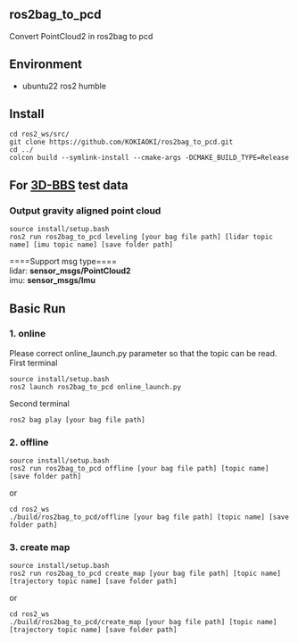 ## ros2bag_to_pcd
Convert PointCloud2 in ros2bag to pcd

## Environment
- ubuntu22 ros2 humble

## Install
```
cd ros2_ws/src/
git clone https://github.com/KOKIAOKI/ros2bag_to_pcd.git
cd ../
colcon build --symlink-install --cmake-args -DCMAKE_BUILD_TYPE=Release
```

## For [3D-BBS](https://github.com/KOKIAOKI/3d_bbs) test data
### Output gravity aligned point cloud
```
source install/setup.bash
ros2 run ros2bag_to_pcd leveling [your bag file path] [lidar topic name] [imu topic name] [save folder path]
```
====Support msg type====   
lidar: **sensor_msgs/PointCloud2**  
imu: **sensor_msgs/Imu**  

## Basic Run
### 1. online
Please correct online_launch.py parameter so that the topic can be read.
First terminal
```
source install/setup.bash
ros2 launch ros2bag_to_pcd online_launch.py
```
Second terminal
```
ros2 bag play [your bag file path]
```

### 2. offline
```
source install/setup.bash
ros2 run ros2bag_to_pcd offline [your bag file path] [topic name] [save folder path]
```

or
```
cd ros2_ws
./build/ros2bag_to_pcd/offline [your bag file path] [topic name] [save folder path]
```

### 3. create map
```
source install/setup.bash
ros2 run ros2bag_to_pcd create_map [your bag file path] [topic name] [trajectory topic name] [save folder path]
```

or
```
cd ros2_ws
./build/ros2bag_to_pcd/create_map [your bag file path] [topic name] [trajectory topic name] [save folder path]
```

